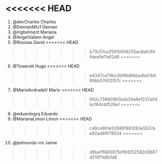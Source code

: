 
<<<<<<< HEAD
=======
1. @devCharles Charles
2. @DemianMtz1 Demian
3. @mgbelmont Mariana
4. @AngelVallem Angel
5. @Risoxas David
<<<<<<< HEAD
>>>>>>> b73c51ce25910608255ac6afc996aea1ef1a62d8
=======
6. @Towerstt Hugo
<<<<<<< HEAD
>>>>>>> e4347ca79bc0bf8b8feba4bd7b689bb37d32f57c
=======
7. @MarioAndradeV Mario
<<<<<<< HEAD
>>>>>>> 062c73860965beb34a8ef237a04bc164cbf526e1
=======
8. @eduardogrq Eduardo
9. @MarianaLimon Limon
<<<<<<< HEAD
>>>>>>> c46ce9b1e505881881283e557cbe92ad89f78534
=======
10. @jedmundo-rm Jaime
>>>>>>> d6baf1f483875d19d252582d3667d2197fe8e1a8
